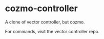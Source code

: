 # cozmo-controller

A clone of vector controller, but cozmo.

For commands, visit the vector controller repo.
